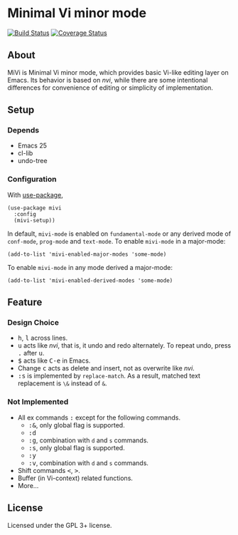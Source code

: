Minimal Vi minor mode
=====================

[![Build Status](https://travis-ci.org/iquiw/mivi.svg?branch=master)](https://travis-ci.org/iquiw/mivi)
[![Coverage Status](https://coveralls.io/repos/github/iquiw/mivi/badge.svg?branch=master)](https://coveralls.io/github/iquiw/mivi?branch=master)

About
-----

MiVi is Minimal Vi minor mode, which provides basic Vi-like editing layer on
Emacs. Its behavior is based on *nvi*, while there are some intentional
differences for convenience of editing or simplicity of implementation.

Setup
-----

### Depends ###

* Emacs 25
* cl-lib
* undo-tree

### Configuration ###

With [use-package](https://github.com/jwiegley/use-package),

``` emacs-lisp
(use-package mivi
  :config
  (mivi-setup))
```

In default, `mivi-mode` is enabled on `fundamental-mode` or any derived mode
of `conf-mode`, `prog-mode` and `text-mode`.
To enable `mivi-mode` in a major-mode:

``` emacs-lisp
(add-to-list 'mivi-enabled-major-modes 'some-mode)
```

To enable `mivi-mode` in any mode derived a major-mode:

``` emacs-lisp
(add-to-list 'mivi-enabled-derived-modes 'some-mode)
```

Feature
-------

### Design Choice ###

* <kbd>h</kbd>, <kbd>l</kbd> across lines.
* <kbd>u</kbd> acts like *nvi*, that is, it undo and redo alternately.
  To repeat undo, press <kbd>.</kbd> after <kbd>u</kbd>.
* <kbd>$</kbd> acts like <kbd>C-e</kbd> in Emacs.
* Change <kbd>c</kbd> acts as delete and insert, not as overwrite like *nvi*.
* <kbd>:s</kbd> is implemented by `replace-match`. As a result, matched text
  replacement is `\&` instead of `&`.

### Not Implemented ###

* All ex commands <kbd>:</kbd> except for the following commands.
  * <kbd>:&</kbd>, only global flag is supported.
  * <kbd>:d</kbd>
  * <kbd>:g</kbd>, combination with `d` and `s` commands.
  * <kbd>:s</kbd>, only global flag is supported.
  * <kbd>:y</kbd>
  * <kbd>:v</kbd>, combination with `d` and `s` commands.
* Shift commands <kbd>&lt;</kbd>, <kbd>&gt;</kbd>.
* Buffer (in Vi-context) related functions.
* More...

License
-------

Licensed under the GPL 3+ license.
